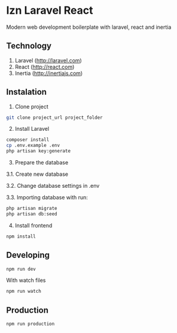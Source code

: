 # Izn Laravel React

Modern web development boilerplate with laravel, react and inertia

## Technology
1. Laravel (http://laravel.com)
2. React (http://react.com)
3. Inertia (http://inertiajs.com)

## Instalation
1. Clone project  
```sh
git clone project_url project_folder
```
2. Install Laravel
```sh
composer install
cp .env.example .env
php artisan key:generate
```
3. Prepare the database

3.1. Create new database

3.2. Change database settings in .env

3.3. Importing database with run:
```sh
php artisan migrate
php artisan db:seed
```
4. Install frontend
```sh
npm install
```

## Developing
```sh
npm run dev
```

With watch files
```sh
npm run watch
```

## Production
```sh
npm run production
```

